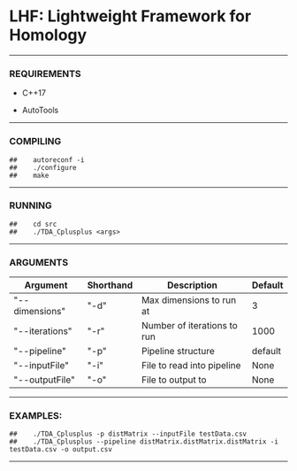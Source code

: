 # LHF: Lightweight Framework for Homology

---

### REQUIREMENTS 

- C++17
  
- AutoTools

---
			  
### COMPILING 

	##    autoreconf -i
	##    ./configure
	##    make

---

###  RUNNING 

	##    cd src
	##    ./TDA_Cplusplus <args>

---

### ARGUMENTS

 | Argument  | Shorthand | Description | Default
 | ------------- | ------------- | ------------- | ------------- |
 |  "--dimensions" | "-d" | Max dimensions to run at | 3 |
 |  "--iterations" | "-r" | Number of iterations to run | 1000 |
 |  "--pipeline" | "-p" | Pipeline structure | default |
 |  "--inputFile" | "-i" | File to read into pipeline | None |
 |  "--outputFile" | "-o" | File to output to | None |

---
 
### EXAMPLES:

	##    ./TDA_Cplusplus -p distMatrix --inputFile testData.csv
	##    ./TDA_Cplusplus --pipeline distMatrix.distMatrix.distMatrix -i testData.csv -o output.csv

---
